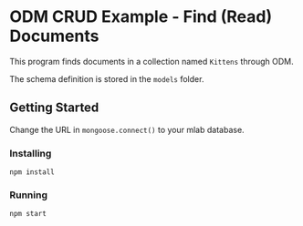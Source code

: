 # ODM CRUD Example - Find (Read) Documents
This program finds documents in a collection named `Kittens` through ODM. 

The schema definition is stored in the `models` folder.

## Getting Started
Change the URL in `mongoose.connect()` to your mlab database.

### Installing
```
npm install
```
### Running
```
npm start
```

